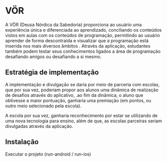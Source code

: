 # VÖR

A VÖR (Deusa Nórdica da Sabedoria) proporciona ao usuário uma experiência única e diferenciada ao aprendizado, conciliando os conteúdos vistos em aulas com os conteúdos de programação, permitindo ao usuário aprender de forma descontraída e visualizar que a programação está inserida nos mais diversos âmbitos . Através da aplicação, estudantes também podem testar seus conhecimentos ligados a área de programação desafiando amigos ou desafiando a si mesmo.

## Estratégia de implementação

A implementação e divulgação se daria por meio de parceria com escolas, que por sua vez, poderiam propor aos alunos uma dinâmica de realização de desafios através do aplicativo, .ao fim da dinâmica, o aluno que obtivesse a maior pontuação, ganharia uma premiação (em pontos, ou outro meio selecionado pela escola).

A escola por sua vez, ganharia reconhecimento por estar se utilizando de uma nova tecnologia para ensino, além de que, as escolas parceiras seriam divulgadas através da aplicação.

## Instalação

Executar o projeto (run-android / run-ios)
